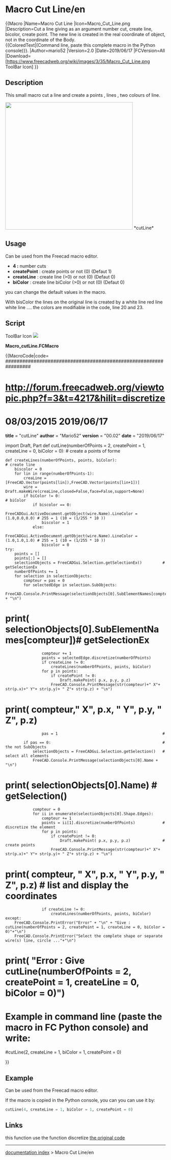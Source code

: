 # Macro Cut Line/en
{{Macro
|Name=Macro Cut Line
|Icon=Macro_Cut_Line.png
|Description=Cut a line giving as an argument number cut, create line, bicolor, create point. The new line is created in the real coordinate of object, not in the coordinate of the Body.<br/>{{ColoredText|(Command line, paste this complete macro in the Python console)}}.
|Author=mario52
|Version=2.0
|Date=2019/06/17
|FCVersion=All
|Download=[https://www.freecadweb.org/wiki/images/3/35/Macro_Cut_Line.png ToolBar Icon]
}}

## Description

This small macro cut a line and create a points , lines , two colours of line.

<img alt="" src=images/Macro_cutLine_00.png  style="width:400px;"> 
*cutLine*

## Usage

Can be used from the Freecad macro editor.

-   **4 :** number cuts
-   **createPoint** : create points or not (0) (Defaut 1)
-   **createLine** : create line (\>0) or not (0) (Defaut 0)
-   **biColor** : create line biColor (\>0) or not (0) (Defaut 0)

you can change the default values in the macro.

With bisColor the lines on the original line is created by a white line red line white line \.... the colors are modifiable in the code, line 20 and 23.

## Script

ToolBar Icon ![](images/Macro_Cut_Line.png )

**Macro\_cutLine.FCMacro**


{{MacroCode|code=
#################################################################
# http://forum.freecadweb.org/viewtopic.php?f=3&t=4217&hilit=discretize
# 08/03/2015 2019/06/17

__title__   = "cutLine"
__author__  = "Mario52"
__version__ = "00.02"
__date__    = "2019/06/17"

import Draft, Part
def cutLine(numberOfPoints = 2, createPoint = 1, createLine = 0, biColor = 0):           # create a points of forme

    def createLines(numberOfPoints, points, biColor):                                        # create line
        biscolor = 0
        for lin in range(numberOfPoints-1):
            creaLine = [FreeCAD.Vector(points[lin]),FreeCAD.Vector(points[lin+1])]
            wire = Draft.makeWire(creaLine,closed=False,face=False,support=None)
            if biColor != 0:                                                                 # biColor 
                if biscolor == 0:
                    FreeCADGui.ActiveDocument.getObject(wire.Name).LineColor = (1.0,0.0,0.0) # 255 = 1 (10 = (1/255 * 10 ))
                    biscolor = 1
                else:
                    FreeCADGui.ActiveDocument.getObject(wire.Name).LineColor = (1.0,1.0,1.0) # 255 = 1 (10 = (1/255 * 10 ))
                    biscolor = 0
    try:
        points = []
        points[:] = []
        selectionObjects = FreeCADGui.Selection.getSelectionEx()         # getSelectionEx
        numberOfPoints += 1
        for selection in selectionObjects:
            compteur = pas = 0
            for selectedEdge in selection.SubObjects:
                    FreeCAD.Console.PrintMessage(selectionObjects[0].SubElementNames[compteur] + "\n")                   
#                    print( selectionObjects[0].SubElementNames[compteur])# getSelectionEx
                    compteur += 1                                              
                    points = selectedEdge.discretize(numberOfPoints)   
                    if createLine != 0:
                        createLines(numberOfPoints, points, biColor)
                    for p in points:
                        if createPoint != 0:
                            Draft.makePoint( p.x, p.y, p.z)
                        FreeCAD.Console.PrintMessage(str(compteur)+" X"+ str(p.x)+" Y"+ str(p.y)+ " Z"+ str(p.z) + "\n")
#                        print( compteur," X", p.x, " Y", p.y, " Z", p.z)
                    pas = 1                                              #

            if pas == 0:                                                 # the not SubObjects
                selectionObjects = FreeCADGui.Selection.getSelection()   # select all elements
                FreeCAD.Console.PrintMessage(selectionObjects[0].Name + "\n")
#                print( selectionObjects[0].Name)                         # getSelection()
                compteur = 0
                for ii in enumerate(selectionObjects[0].Shape.Edges): 
                    compteur += 1
                    points = ii[1].discretize(numberOfPoints)            # discretize the element
                    for p in points:
                        if createPoint != 0:
                            Draft.makePoint( p.x, p.y, p.z)              # create points
                        FreeCAD.Console.PrintMessage(str(compteur)+" X"+ str(p.x)+" Y"+ str(p.y)+ " Z"+ str(p.z) + "\n")
#                         print( compteur, " X", p.x, " Y", p.y, " Z", p.z)  # list and display the coordinates
                    if createLine != 0:
                        createLines(numberOfPoints, points, biColor)
    except:
        FreeCAD.Console.PrintError("Error" + "\n" + "Give : cutLine(numberOfPoints = 2, createPoint = 1, createLine = 0, biColor = 0)"+"\n")
        FreeCAD.Console.PrintError("Select the complete shape or separate wire(s) line, circle ..."+"\n")

#        print( "Error : Give cutLine(numberOfPoints = 2, createPoint = 1, createLine = 0, biColor = 0)")

# Example in command line (paste the macro in FC Python console) and write:
#cutLine(2, createLine = 1, biColor = 1, createPoint = 0)

}}

## Example

Can be used from the Freecad macro editor.

If the macro is copied in the Python console, you can you can use it by:


```python
cutLine(4, createLine = 1, biColor = 1, createPoint = 0)
```

## Links

this function use the function discretize [the original code](http://forum.freecadweb.org/viewtopic.php?f=3&t=4217&hilit=discretize)

---
[documentation index](../README.md) > Macro Cut Line/en
